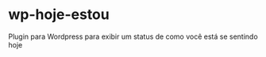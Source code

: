 wp-hoje-estou
==================

Plugin para Wordpress para exibir um status de como você está se sentindo hoje
